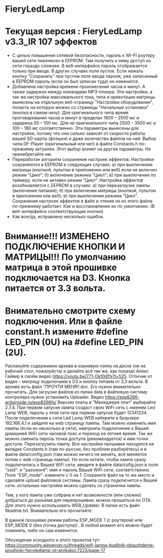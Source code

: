 # FieryLedLamp
# Текущая версия : FieryLedLamp v3.3_IR 107 эффектов 

  - С целью повышения сетевой безопасности, пароль к WI-FI роутеру вашей сети перенесен в EEPROM. Там получить к нему доступ из сети гораздо сложнее.
 В веб-интерфейсе пароль отображается только при вводе. В других случаях поле пустое.
 Если нажать кнопку "Сохранить" при пустом поле ввода пароля, уже записанный в EEPROM пароль (если он был записан туда) не изменится.
   - Добавлена ​​настройка времени произнесения часов и минут. А также задержки между командами MP3-плеера. Эти настройки, а так же настройки максимального тока, типа и ориентации матрицы вынесены на отдельную веб-страницу "Настройки оборудования", попасть на которую можно со страницы "Начальные установки" (кнопка в самом низу).
 Для оригинального чипа время проговаривания часов и минут в пределах 1800 – 2500 мс и задержка 50 – 100 мс.
 Для не оригинального чипа 2500 – 3500 мс и 100 – 180 мс соответственно. Эти параметры вынесены для настройки, потому что они сильно зависят от скорости работы вашей SD-карты (флэшки) и даже количества файлов на ней.
 Выбор чипа DF-Player (оригинальный или нет) в файле Constants.h по-прежнему актуален. Этот выбор влияет на другие параметры. Не пренебрегайте им.
   - Переработан алгоритм сохранения настроек эффектов. Настройки сохраняются в EEPROM в следующих случаях: а) при выключении матрицы (кнопкой, пультом в приложении или веб) если не включен режим "Цикл"; б) включение режима "Цикл"; в) при выключении по таймеру, если не активен режим "Цикл".
 Настройка эффектов возобновляется с EEPROM в случаях: а) при перезагрузке лампы (включение питания); б) при включении матрицы (кнопкой, пультом в приложении или веб);
 в) при выключении режима "Цикл". Сохранение настроек эффектов в файл и чтение их из этого файла по-прежнему работает. Как и восстановление их по умолчанию. (В веб-интерфейсе соответствующие кнопки)
  - Как всегда, исправлено несколько ошибок.

# Внимание!!! ИЗМЕНЕНО ПОДКЛЮЧЕНИЕ КНОПКИ И МАТРИЦЫ!!! По умолчанию матрица в этой прошивке подключается на D3. Кнопка питается от 3.3 вольта.
# Внимательно смотрите схему подключения. Или в файле constant.h измените #define LED_PIN (0U) на #define LED_PIN (2U).

Распакуйте содержимое архива в корневую папку на диске (не на рабочий стол, пожалуйста)
и делайте всё так же, как показал Алекс Гайвер в своём видео https://youtu.be/771-Okf0dYs?t=525. Отличие от видео - матрицу подключаем к D3 и кнопку питаем от 3,3 вольта.
В архиве есть файл "ПРОЧТИ МЕНЯ!!.doc. Его нужно внимательно прочитать. Для загрузки файлов из папки data в файловую систему контролера нужно установить Uploader. Видео https://esp8266-arduinoide.ru/esp8266fs/
Версию платы в "Менеджере плат" выбирайте 2.7.4. При первом запуске лампа создаст свою WiFi сеть с именем Led Lamp WEB, пароль у этой сети при первом запуске будет 12341234. После подключения к сети Led Lamp WEB наберите в браузере 192.168.4.1 и зайдите на web страницу лампы. Там можно изменить имя лампы (если их несколько в сети), навтроить подключение к Вашей домашней WiFi сети часовой пояс и переход на летнее время. Так же можно сменить пароль точки доступа (рекомендуется) и имя точки доступа. Перезагрузить лампу.
Все настройки прошивки находятся на вкладке Constants.h (там по-русски, без проблем разберётесь) и в файле data/config.json (там можно ничего не менять, всё меняется потом с web страницы лампы). Но если хотите, чтобы лампа сразу подключилась к Вашей WiFi сети, введите в файле data/cofig.json в поля "ssid": и "password": имя и пароль Вашей WiFi сети, соответственно. Поле "ESP_mode": измените с 0 на 1. Сохраните файл на то же место и сделайте upload файловой системы. Лампа сразу подключется к Вашей сети. остальные настройки можно сделать со странички лампы.

Тем, у кого лампа уже собрана и нет возможности (или сложно) добраться до разъёма для перепрошивки, можно прошиться по ОТА. Для этого нужно использовать WEB_Updater.  В папке есть файл Readme.txt. Внимательно его прочитайте

В данной прошивке режим работы ESP_MODE 1 (с роутером) или ESP_MODE 0 (без (точка доступа)) .
В любой момент его можно будет поменять, либо он сам изменится.

Обсуждение исходного и этого проектов тут: https://community.alexgyver.ru/threads/wifi-lampa-budilnik-obsuzhdenie-proshivki-fieryledlamp-ot-alvikskor.7223/page-17
